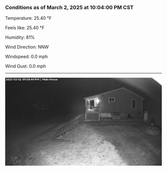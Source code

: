 ### Conditions as of March 2, 2025 at 10:04:00 PM CST 

Temperature: 25.40 &deg;F

Feels like: 25.40 &deg;F

Humidity: 81%

Wind Direction: NNW

Windspeed: 0.0 mph

Wind Gust: 0.0 mph

---

<img src="./images/latest.jpeg"/>

